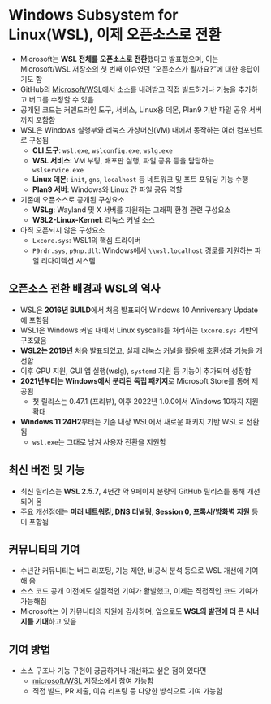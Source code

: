 # Windows Subsystem for Linux(WSL), 이제 오픈소스로 전환


* Microsoft는 **WSL 전체를 오픈소스로 전환**했다고 발표했으며, 이는 Microsoft/WSL 저장소의 첫 번째 이슈였던 “오픈소스가 될까요?”에 대한 응답이기도 함
* GitHub의 [Microsoft/WSL](https://github.com/microsoft/WSL/releases/tag/2.5.7)에서 소스를 내려받고 직접 빌드하거나 기능을 추가하고 버그를 수정할 수 있음
* 공개된 코드는 커맨드라인 도구, 서비스, Linux용 데몬, Plan9 기반 파일 공유 서버까지 포함함
* WSL은 Windows 실행부와 리눅스 가상머신(VM) 내에서 동작하는 여러 컴포넌트로 구성됨
  + **CLI 도구**: `wsl.exe`, `wslconfig.exe`, `wslg.exe`
  + **WSL 서비스**: VM 부팅, 배포판 실행, 파일 공유 등을 담당하는 `wslservice.exe`
  + **Linux 데몬**: `init`, `gns`, `localhost` 등 네트워크 및 포트 포워딩 기능 수행
  + **Plan9 서버**: Windows와 Linux 간 파일 공유 역할
* 기존에 오픈소스로 공개된 구성요소
  + **WSLg**: Wayland 및 X 서버를 지원하는 그래픽 환경 관련 구성요소
  + **WSL2-Linux-Kernel**: 리눅스 커널 소스
* 아직 오픈되지 않은 구성요소
  + `Lxcore.sys`: WSL1의 핵심 드라이버
  + `P9rdr.sys`, `p9np.dll`: Windows에서 `\\wsl.localhost` 경로를 지원하는 파일 리다이렉션 시스템

오픈소스 전환 배경과 WSL의 역사
-------------------

* WSL은 **2016년 BUILD**에서 처음 발표되어 Windows 10 Anniversary Update에 포함됨
* WSL1은 Windows 커널 내에서 Linux syscalls를 처리하는 `lxcore.sys` 기반의 구조였음
* **WSL2는 2019년** 처음 발표되었고, 실제 리눅스 커널을 활용해 호환성과 기능을 개선함
* 이후 GPU 지원, GUI 앱 실행(wslg), `systemd` 지원 등 기능이 추가되며 성장함
* **2021년부터는 Windows에서 분리된 독립 패키지**로 Microsoft Store를 통해 제공됨
  + 첫 릴리스는 0.47.1 (프리뷰), 이후 2022년 1.0.0에서 Windows 10까지 지원 확대
* **Windows 11 24H2**부터는 기존 내장 WSL에서 새로운 패키지 기반 WSL로 전환됨
  + `wsl.exe`는 그대로 남겨 사용자 전환을 지원함

최신 버전 및 기능
----------

* 최신 릴리스는 **WSL 2.5.7**, 4년간 약 9페이지 분량의 GitHub 릴리스를 통해 개선되어 옴
* 주요 개선점에는 **미러 네트워킹, DNS 터널링, Session 0, 프록시/방화벽 지원** 등이 포함됨

커뮤니티의 기여
--------

* 수년간 커뮤니티는 버그 리포팅, 기능 제안, 비공식 분석 등으로 WSL 개선에 기여해 옴
* 소스 코드 공개 이전에도 실질적인 기여가 활발했고, 이제는 직접적인 코드 기여가 가능해짐
* Microsoft는 이 커뮤니티의 지원에 감사하며, 앞으로도 **WSL의 발전에 더 큰 시너지를 기대**하고 있음

기여 방법
-----

* 소스 구조나 기능 구현이 궁금하거나 개선하고 싶은 점이 있다면
  + [microsoft/WSL](https://github.com/microsoft/WSL) 저장소에서 참여 가능함
  + 직접 빌드, PR 제출, 이슈 리포팅 등 다양한 방식으로 기여 가능함
